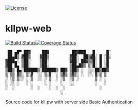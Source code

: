 [![License](https://img.shields.io/badge/License-Apache%202.0-blue.svg)](https://opensource.org/licenses/Apache-2.0)

# kllpw-web 
[![Build Status](https://travis-ci.com/kllpw/kllpw-web.svg?token=QDm1qJHVDGzwNPWjYxuy&branch=master)](https://travis-ci.com/kllpw/kllpw-web)[![Coverage Status](https://coveralls.io/repos/github/kllpw/kllpw-web/badge.svg?branch=master)](https://coveralls.io/github/kllpw/kllpw-web?branch=master)


     ██ ▄█▀ ██▓     ██▓          ██▓███   █     █░
     ██▄█▒ ▓██▒    ▓██▒         ▓██░  ██▒▓█░ █ ░█░
    ▓███▄░ ▒██░    ▒██░         ▓██░ ██▓▒▒█░ █ ░█ 
    ▓██ █▄ ▒██░    ▒██░         ▒██▄█▓▒ ▒░█░ █ ░█ 
    ▒██▒ █▄░██████▒░██████▒ ██▓ ▒██▒ ░  ░░░██▒██▓ 
    ▒ ▒▒ ▓▒░ ▒░▓  ░░ ▒░▓  ░ ▒▓▒ ▒▓▒░ ░  ░░ ▓░▒ ▒  
    ░ ░▒ ▒░░ ░ ▒  ░░ ░ ▒  ░ ░▒  ░▒ ░       ▒ ░ ░  
    ░ ░░ ░   ░ ░     ░ ░    ░   ░░         ░   ░  
    ░  ░       ░  ░    ░  ░  ░               ░    
                            ░                    


Source code for kll.pw with server side Basic Authentication
